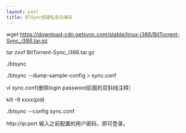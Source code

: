 ```yaml
---
layout: post
title: BTSync搭建私有云储存
---
```

wget https://download-cdn.getsync.com/stable/linux-i386/BitTorrent-Sync_i386.tar.gz

tar zxvf BitTorrent-Sync_i386.tar.gz

./btsync

./btsync --dump-sample-config > sync.conf

vi sync.conf(删除login password前面的双斜线注释）

kill -9 xxxx(pid)

./btsync --config sync.conf

http://ip:port 输入之前配置的用户密码，即可登录。

<script language="Javascript">
        alert("Hello World!");
        </script>
